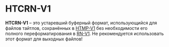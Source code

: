 # HTCRN-V1
**HTCRN-V1** – это устаревший буферный формат, использующийся для файлов тайтлов, сохранённых в [HTMP-V1](HTMP-V1.md) без необходимости его полного переформатирования в [RN-V1](RN-V1.md). Не рекомендуется использовать этот формат для выходных файлов!